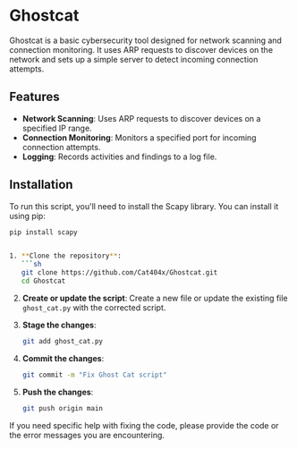 
# Ghostcat

Ghostcat is a basic 
cybersecurity tool designed for network 
scanning and connection monitoring. 
It uses ARP requests to discover devices on 
the network and sets up a simple server 
to detect incoming connection attempts.

## Features
- **Network Scanning**: Uses ARP requests to discover devices on a specified IP range.
- **Connection Monitoring**: Monitors a specified port for incoming connection attempts.
- **Logging**: Records activities and findings to a log file.

## Installation
To run this script, you'll need to install the Scapy library. You can install it using pip:
```sh
pip install scapy


1. **Clone the repository**:
   ```sh
   git clone https://github.com/Cat404x/Ghostcat.git
   cd Ghostcat
   ```

2. **Create or update the script**:
   Create a new file or update the existing file `ghost_cat.py` with the corrected script.

3. **Stage the changes**:
   ```sh
   git add ghost_cat.py
   ```

4. **Commit the changes**:
   ```sh
   git commit -m "Fix Ghost Cat script"
   ```

5. **Push the changes**:
   ```sh
   git push origin main
   ```

If you need specific help with fixing the code, please provide the code or the error messages you are encountering.
